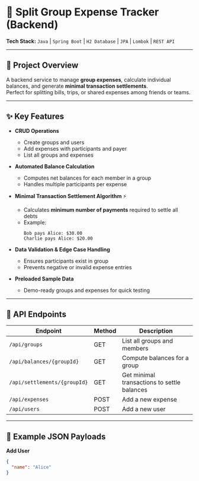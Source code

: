 # 💸 Split Group Expense Tracker (Backend)

**Tech Stack:** `Java` | `Spring Boot` | `H2 Database` | `JPA` | `Lombok` | `REST API`  

---

## 🚀 Project Overview
A backend service to manage **group expenses**, calculate individual balances, and generate **minimal transaction settlements**.  
Perfect for splitting bills, trips, or shared expenses among friends or teams.  

---

## ✨ Key Features

- **CRUD Operations**  
  - Create groups and users  
  - Add expenses with participants and payer  
  - List all groups and expenses  

- **Automated Balance Calculation**  
  - Computes net balances for each member in a group  
  - Handles multiple participants per expense  

- **Minimal Transaction Settlement Algorithm** ⚡  
  - Calculates **minimum number of payments** required to settle all debts  
  - Example:
    ```text
    Bob pays Alice: $30.00
    Charlie pays Alice: $20.00
    ```

- **Data Validation & Edge Case Handling**  
  - Ensures participants exist in group  
  - Prevents negative or invalid expense entries  

- **Preloaded Sample Data**  
  - Demo-ready groups and expenses for quick testing  

---

## 🔗 API Endpoints

| Endpoint | Method | Description |
|----------|--------|-------------|
| `/api/groups` | GET | List all groups and members |
| `/api/balances/{groupId}` | GET | Compute balances for a group |
| `/api/settlements/{groupId}` | GET | Get minimal transactions to settle balances |
| `/api/expenses` | POST | Add a new expense |
| `/api/users` | POST | Add a new user |

---

## 📝 Example JSON Payloads

**Add User**
```json
{
  "name": "Alice"
}
